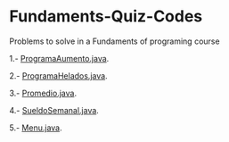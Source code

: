 # Fundaments-Quiz-Codes
Problems to solve in a Fundaments of programing course 

1.- [ProgramaAumento.java](ProgramaAumento.java).

2.- [ProgramaHelados.java](ProgramaHelados.java).

3.- [Promedio.java](Promedio.java).

4.- [SueldoSemanal.java](SueldoSemanal.java).

5.- [Menu.java](Menu.java).
